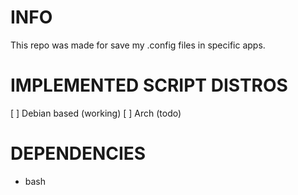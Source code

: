 # INFO
This repo was made for save my .config files in specific apps.
# IMPLEMENTED SCRIPT DISTROS
[ ] Debian based (working)
[ ] Arch (todo)

# DEPENDENCIES
- bash